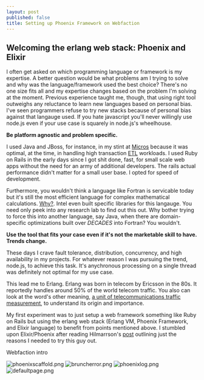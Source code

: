 ```yaml
---
layout: post
published: false
title: Setting up Phoenix Framework on Webfaction
---
```

## Welcoming the erlang web stack: Phoenix and Elixir

I often get asked on which programming language or framework is my expertise. A better question would be what problems am I trying to solve and why was the language/framework used the best choice? There's no one size fits all and my expertise changes based on the problem I'm solving at the moment. Previous experience taught me, though, that using right tool outweighs any reluctance to learn new languages based on personal bias. I've seen programmers refuse to try new stacks because of personal bias against that langauge used. If you hate javascript you'll never willingly use node.js even if your use case is squarely in node.js's wheelhouse. 

**Be platform agnostic and problem specific.**

I used Java and JBoss, for instance, in my stint at [Micros](https://www.oracle.com/corporate/acquisitions/micros/index.html) because it was optimal, at the time, in handling high transaction [ETL](https://www.webopedia.com/TERM/E/ETL.html) workloads. I used Ruby on Rails in the early days since I got shit done, fast, for small scale web apps without the need for an army of additional developers. The rails actual performance didn't matter for a small user base. I opted for speed of development.

Furthermore, you wouldn't think a language like Fortran is servicable today but it's still the most efficient language for complex mathematical calculations. [Why?](https://scicomp.stackexchange.com/questions/203/what-makes-fortran-fast). Intel even built specific libraries for this langauge. You need only peek into any research lab to find out this out. Why bother trying to force this into another language, say Java, when there are domain-specific optimizations built over _DECADES_ into Fortran? You wouldn't.  

**Use the tool that fits your case even if it's not the marketable skill to have. Trends change.**

These days I crave fault tolerance, distribution, concurrency, and high availability in my projects. For whatever reason I was pursuing the trend, node.js, to achieve this task. It's anychronous processing on a single thread was definitely not optimal for my use case. 

This lead me to Erlang. Erlang was born in telecom by Ericsson in the 80s. It reportedly handles around 50% of the world telecom traffic. You also can look at the word's other meaning, [a unit of telecommunications traffic measurement](http://www.erlang.com/whatis.html#erlang), to understand its origin and importance.

My first experiment was to just setup a web framework something like Ruby on Rails but using the erlang web stack (Erlang VM, Phoenix Framework, and Elixir language) to benefit from points mentioned above. I stumbled upon Elixir/Phoenix after reading Hilmarrson's [post](https://14islands.com/blog/2016/08/16/phoenix-framework/) outlining just the reasons I needed to try this guy out.



Webfaction intro

![phoenixscaffold.png]({{site.baseurl}}/img/phoenixscaffold.png)
![bruncherror.png]({{site.baseurl}}/img/bruncherror.png)
![phoenixlog.png]({{site.baseurl}}/img/phoenixlog.png)
![defaultpage.png]({{site.baseurl}}/img/defaultpage.png)
